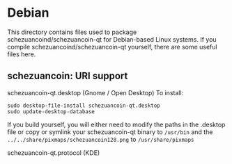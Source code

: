 
Debian
====================
This directory contains files used to package schezuancoind/schezuancoin-qt
for Debian-based Linux systems. If you compile schezuancoind/schezuancoin-qt yourself, there are some useful files here.

## schezuancoin: URI support ##


schezuancoin-qt.desktop  (Gnome / Open Desktop)
To install:

	sudo desktop-file-install schezuancoin-qt.desktop
	sudo update-desktop-database

If you build yourself, you will either need to modify the paths in
the .desktop file or copy or symlink your schezuancoin-qt binary to `/usr/bin`
and the `../../share/pixmaps/schezuancoin128.png` to `/usr/share/pixmaps`

schezuancoin-qt.protocol (KDE)


